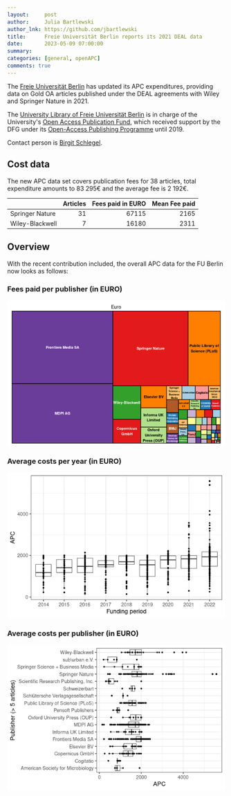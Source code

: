 ```yaml
---
layout:     post
author:     Julia Bartlewski
author_lnk: https://github.com/jbartlewski
title:      Freie Universität Berlin reports its 2021 DEAL data
date:       2023-05-09 07:00:00
summary:    
categories: [general, openAPC]
comments: true
---
```




The [Freie Universität Berlin](http://www.fu-berlin.de/en) has updated its APC expenditures, providing data on Gold OA articles published under the DEAL agreements with Wiley and Springer Nature in 2021.


The [University Library of Freie Universität Berlin](http://www.ub.fu-berlin.de/en/) is in charge of the University's [Open Access Publication Fund](http://www.fu-berlin.de/en/sites/open_access/finanzierung/publikationsfonds/index.html), which received support by the DFG under its [Open-Access Publishing Programme](https://www.dfg.de/en/research_funding/programmes/infrastructure/lis/open_access/infrastructure_funding/index.html#4) until 2019.

Contact person is [Birgit Schlegel](mailto:birgit.schlegel@fu-berlin.de).

## Cost data



The new APC data set covers publication fees for 38 articles, total expenditure amounts to 83 295€ and the average fee is 2 192€.


|                | Articles| Fees paid in EURO| Mean Fee paid|
|:---------------|--------:|-----------------:|-------------:|
|Springer Nature |       31|             67115|          2165|
|Wiley-Blackwell |        7|             16180|          2311|

## Overview

With the recent contribution included, the overall APC data for the FU Berlin now looks as follows:

### Fees paid per publisher (in EURO)

![plot of chunk tree_fuberlin_2023_05_09_full](/figure/tree_fuberlin_2023_05_09_full-1.png)

###  Average costs per year (in EURO)

![plot of chunk box_fuberlin_2023_05_09_year_full](/figure/box_fuberlin_2023_05_09_year_full-1.png)

###  Average costs per publisher (in EURO)

![plot of chunk box_fuberlin_2023_05_09_publisher_full](/figure/box_fuberlin_2023_05_09_publisher_full-1.png)
